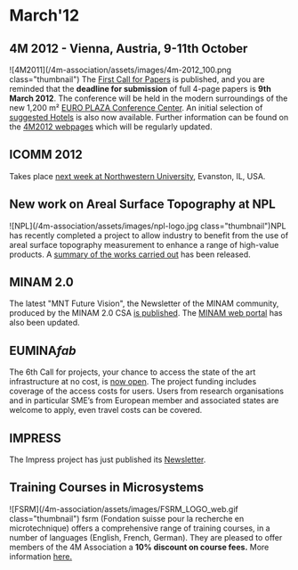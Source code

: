 # March'12

<!--break-->
## 4M 2012 - Vienna, Austria, 9-11th October


![4M2011](/4m-association/assets/images/4m-2012_100.png class="thumbnail")
The [First Call for Papers](/conference/2012/Call-Papers-4M2012) is published,  and you are reminded that the **deadline for submission** of full 4-page papers is **9th March 2012**. The conference will be held in the modern surroundings of the new 1,200 m² [EURO PLAZA Conference Center](http://www.europlaza.at/jart/prj3/euro_pl/website.jart?rel=en&content-id=1155914559700&reserve-mode=active). An initial selection of [suggested Hotels](/4m-association/content/Hotels-Accommodation) is also now available. Further information can be found on the [4M2012 webpages](/conference/2012) which will be regularly updated. 
  
## ICOMM 2012

Takes place [next week at Northwestern University](http://www.4m-association.org/event/ICOMM-2012), Evanston, IL, USA.  
  
## New work on Areal Surface Topography at NPL

![NPL](/4m-association/assets/images/npl-logo.jpg class="thumbnail")NPL has recently completed a project to allow industry to benefit from the use of areal surface topography measurement to enhance a range of high-value products. A [summary of the works carried out](/4m-association/content/New-work-areal-surface-topography-NPL) has been released.
  
## MINAM 2.0

The latest "MNT Future Vision", the Newsletter of the MINAM community, produced by the MINAM 2.0 CSA [is published](/4m-association/content/MNT-Future-Vision). The [MINAM web portal](http://www.minamwebportal.eu/index.php?m1=Public-Area) has also been updated.   
  
## EUMINA*fab* 

The 6th Call for projects, your chance to access the state of the art infrastructure at no cost, is [now open](http://www.euminafab.eu/). The project funding includes coverage of the access costs for users. Users from research organisations and in particular SME’s from European member and associated states are welcome to apply, even travel costs can be covered.  
  
## IMPRESS

The Impress project has just published its [Newsletter](/content/IMPRESS-Newsletter).  

## Training Courses in Microsystems

![FSRM](/4m-association/assets/images/FSRM_LOGO_web.gif class="thumbnail")
fsrm (Fondation suisse pour la recherche en microtechnique) offers a comprehensive range of training courses, in a number of languages (English, French, German). They are pleased to offer members of the 4M Association a <b>10% discount on course fees.</b> More information [here.](/content/fsrm-training-courses)
